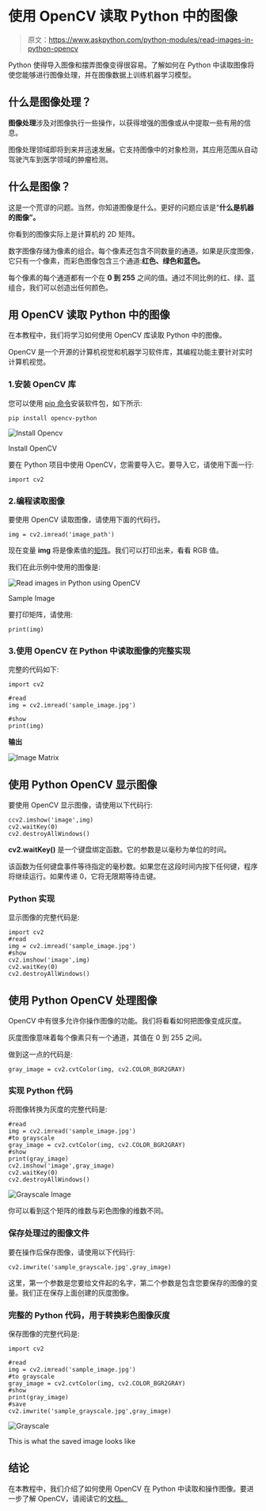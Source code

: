 # 使用 OpenCV 读取 Python 中的图像

> 原文：<https://www.askpython.com/python-modules/read-images-in-python-opencv>

Python 使得导入图像和摆弄图像变得很容易。了解如何在 Python 中读取图像将使您能够进行图像处理，并在图像数据上训练机器学习模型。

## 什么是图像处理？

**图像处理**涉及对图像执行一些操作，以获得增强的图像或从中提取一些有用的信息。

图像处理领域即将到来并迅速发展。它支持图像中的对象检测，其应用范围从自动驾驶汽车到医学领域的肿瘤检测。

## 什么是图像？

这是一个荒谬的问题。当然，你知道图像是什么。更好的问题应该是“**什么是机器的图像”。**

你看到的图像实际上是计算机的 2D 矩阵。

数字图像存储为像素的组合。每个像素还包含不同数量的通道。如果是灰度图像，它只有一个像素，而彩色图像包含三个通道:**红色、**绿色和**蓝色。**

每个像素的每个通道都有一个在 **0 到 255** 之间的值。通过不同比例的红、绿、蓝组合，我们可以创造出任何颜色。

## 用 OpenCV 读取 Python 中的图像

在本教程中，我们将学习如何使用 OpenCV 库读取 Python 中的图像。

OpenCV 是一个开源的计算机视觉和机器学习软件库，其编程功能主要针对实时计算机视觉。

### 1.安装 OpenCV 库

您可以使用 [pip 命令](https://www.askpython.com/python-modules/python-pip)安装软件包，如下所示:

```
pip install opencv-python

```

![Install Opencv](img/40c1cda74eb58d4deefc1e90b8a70113.png)

Install OpenCV

要在 Python 项目中使用 OpenCV，您需要导入它。要导入它，请使用下面一行:

```
import cv2

```

### 2.编程读取图像

要使用 OpenCV 读取图像，请使用下面的代码行。

```
img = cv2.imread('image_path')

```

现在变量 **img** 将是像素值的[矩阵](https://www.askpython.com/python/python-matrix-tutorial)。我们可以打印出来，看看 RGB 值。

我们在此示例中使用的图像是:

![Read images in Python using OpenCV](img/fa204c1ef9b52965efb401f0b6868312.png)

Sample Image

要打印矩阵，请使用:

```
print(img)

```

### 3.使用 OpenCV 在 Python 中读取图像的完整实现

完整的代码如下:

```
import cv2

#read
img = cv2.imread('sample_image.jpg')

#show
print(img)

```

**输出**

![Image Matrix](img/4fe176098b17285bd0b4769a85d5f696.png)

## 使用 Python OpenCV 显示图像

要使用 OpenCV 显示图像，请使用以下代码行:

```
ccv2.imshow('image',img)
cv2.waitKey(0)
cv2.destroyAllWindows()

```

**cv2.waitKey()** 是一个键盘绑定函数。它的参数是以毫秒为单位的时间。

该函数为任何键盘事件等待指定的毫秒数。如果您在这段时间内按下任何键，程序将继续运行。如果传递 0，它将无限期等待击键。

### Python 实现

显示图像的完整代码是:

```
import cv2
#read
img = cv2.imread('sample_image.jpg')
#show
cv2.imshow('image',img)
cv2.waitKey(0)
cv2.destroyAllWindows()

```

## 使用 Python OpenCV 处理图像

OpenCV 中有很多允许你操作图像的功能。我们将看看如何把图像变成灰度。

灰度图像意味着每个像素只有一个通道，其值在 0 到 255 之间。

做到这一点的代码是:

```
gray_image = cv2.cvtColor(img, cv2.COLOR_BGR2GRAY)

```

### 实现 Python 代码

将图像转换为灰度的完整代码是:

```
#read
img = cv2.imread('sample_image.jpg')
#to grayscale
gray_image = cv2.cvtColor(img, cv2.COLOR_BGR2GRAY)
#show
print(gray_image)
cv2.imshow('image',gray_image)
cv2.waitKey(0)
cv2.destroyAllWindows()

```

![Grayscale Image](img/d9a101c8f26e040d73aef381b991fa85.png)

你可以看到这个矩阵的维数与彩色图像的维数不同。

### 保存处理过的图像文件

要在操作后保存图像，请使用以下代码行:

```
cv2.imwrite('sample_grayscale.jpg',gray_image)

```

这里，第一个参数是您要给文件起的名字，第二个参数是包含您要保存的图像的变量。我们正在保存上面创建的灰度图像。

### 完整的 Python 代码，用于转换彩色图像灰度

保存图像的完整代码是:

```
import cv2

#read
img = cv2.imread('sample_image.jpg')
#to grayscale
gray_image = cv2.cvtColor(img, cv2.COLOR_BGR2GRAY)
#show
print(gray_image)
#save
cv2.imwrite('sample_grayscale.jpg',gray_image)

```

![Grayscale](img/b58846ecb11bf374797e1f0d5e1214c6.png)

This is what the saved image looks like

## 结论

在本教程中，我们介绍了如何使用 OpenCV 在 Python 中读取和操作图像。要进一步了解 OpenCV，请阅读它的[文档。](https://docs.opencv.org/)